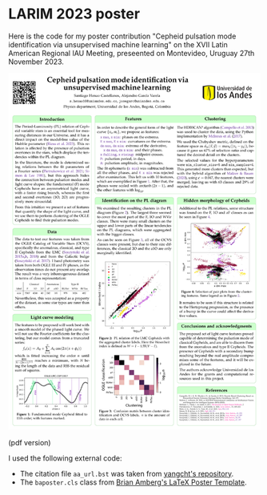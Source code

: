 # LARIM 2023 poster

Here is the code for my poster contribution "Cepheid pulsation mode identification via unsupervised machine learning" on the XVII Latin American Regional IAU Meeting,
preseented on Montevideo, Uruguay 27th November 2023.

![poster image](poster.png)

(pdf version)

I used the following external code:

* The citation file `aa_url.bst` was taken from [yangcht's repository](https://github.com/yangcht/AA-bibstyle-with-hyperlink).
* The `baposter.cls` class from [Brian Amberg's LaTeX Poster Template](https://github.com/mloesch/baposter).


